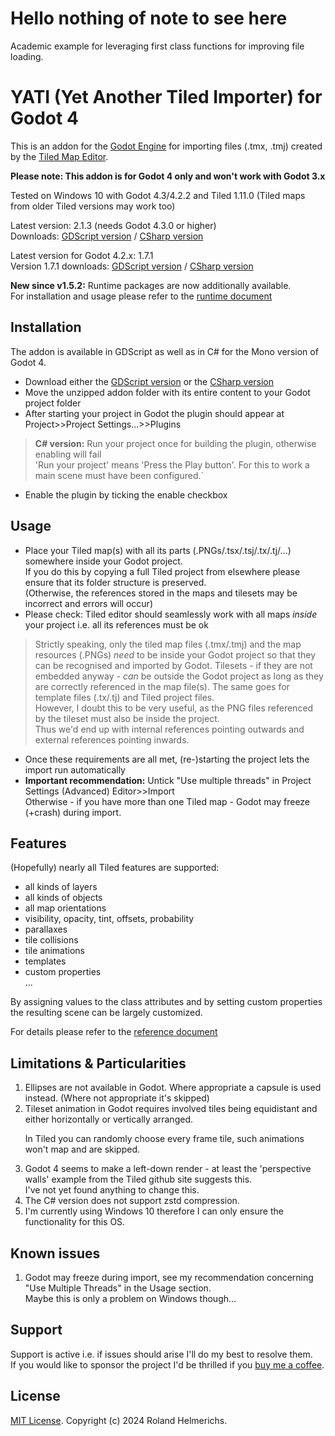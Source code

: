 # Hello nothing of note to see here

Academic example for leveraging first class functions for improving file loading.

# YATI (Yet Another Tiled Importer) for Godot 4

This is an addon for the [Godot Engine](https://godotengine.org) for importing files (.tmx, .tmj)
created by the [Tiled Map Editor](http://www.mapeditor.org).

**Please note: This addon is for Godot 4 only and won't work with Godot 3.x**

Tested on Windows 10 with Godot 4.3/4.2.2 and Tiled 1.11.0 (Tiled maps from older Tiled versions may work too)

Latest version: 2.1.3 (needs Godot 4.3.0 or higher)  
Downloads: [GDScript version](../../releases/download/v2.1.3/v2.1.3-gdscript.zip) / [CSharp version](../../releases/download/v2.1.3/v2.1.3-csharp.zip)

Latest version for Godot 4.2.x: 1.7.1  
Version 1.7.1 downloads: [GDScript version](../../releases/download/v1.7.1/v1.7.1-gdscript.zip) / [CSharp version](../../releases/download/v1.7.1/v1.7.1-csharp.zip)

**New since v1.5.2:** Runtime packages are now additionally available.  
For installation and usage please refer to the [runtime document](Runtime.md)

## Installation

The addon is available in GDScript as well as in C# for the Mono version of Godot 4.

- Download either the [GDScript version](../../releases/download/v2.1.3/v2.1.3-gdscript.zip) or the [CSharp version](../../releases/download/v2.1.3/v2.1.3-csharp.zip)
- Move the unzipped addon folder with its entire content to your Godot project folder
- After starting your project in Godot the plugin should appear at Project>>Project Settings...>>Plugins

>**C# version:** Run your project once for building the plugin, otherwise enabling will fail  
'Run your project' means 'Press the Play button'. For this to work a main scene must have been configured.`

- Enable the plugin by ticking the enable checkbox

## Usage

- Place your Tiled map(s) with all its parts (.PNGs/.tsx/.tsj/.tx/.tj/...) somewhere inside your Godot project.    
  If you do this by copying a full Tiled project from elsewhere please ensure that its folder structure is preserved.  
  (Otherwise, the references stored in the maps and tilesets may be incorrect and errors will occur)
- Please check: Tiled editor should seamlessly work with all maps *inside* your project i.e. all its references must be ok

> Strictly speaking, only the tiled map files (.tmx/.tmj) and the map resources (.PNGs) *need* to be inside your Godot project so that they can be recognised and imported by Godot.
Tilesets - if they are not embedded anyway - *can* be outside the Godot project as long as they are correctly referenced in the map file(s).
The same goes for template files (.tx/.tj) and Tiled project files.  
However, I doubt this to be very useful, as the PNG files referenced by the tileset must also be inside the project.  
Thus we'd end up with internal references pointing outwards and external references pointing inwards.

- Once these requirements are all met, (re-)starting the project lets the import run automatically
- **Important recommendation:** Untick "Use multiple threads" in Project Settings (Advanced) Editor>>Import  
Otherwise - if you have more than one Tiled map - Godot may freeze (+crash) during import.

## Features

(Hopefully) nearly all Tiled features are supported:
- all kinds of layers
- all kinds of objects
- all map orientations 
- visibility, opacity, tint, offsets, probability
- parallaxes
- tile collisions
- tile animations
- templates
- custom properties  
...

By assigning values to the class attributes and by setting custom properties the resulting scene can be largely customized.

For details please refer to the [reference document](Reference.md)

## Limitations & Particularities

1. Ellipses are not available in Godot. Where appropriate a capsule is used instead. (Where not appropriate it's skipped)
2. Tileset animation in Godot requires involved tiles being equidistant and either horizontally or vertically arranged.<p>
In Tiled you can randomly choose every frame tile, such animations won't map and are skipped.
3. Godot 4 seems to make a left-down render - at least the 'perspective walls' example from the Tiled github site suggests this.  
I've not yet found anything to change this.
4. The C# version does not support zstd compression.
5. I'm currently using Windows 10 therefore I can only ensure the functionality for this OS.

## Known issues

1. Godot may freeze during import, see my recommendation concerning "Use Multiple Threads" in the Usage section.  
Maybe this is only a problem on Windows though...

## Support

Support is active i.e. if issues should arise I'll do my best to resolve them.<br>
If you would like to sponsor the project I'd be thrilled if you [buy me a coffee](https://www.buymeacoffee.com/kiamo2).

## License
[MIT License](LICENSE). Copyright (c) 2024 Roland Helmerichs.
